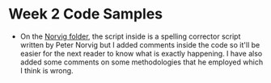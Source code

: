 # Week 2 Code Samples

* On the [Norvig folder](https://github.com/SiliconValleyInsight/svi-training-a/tree/master/code-samples/week2/Norvig), the script inside is a spelling corrector script written by Peter Norvig but I added comments inside the code so it'll be easier for the next reader to know what is exactly happening. I have also added some comments on some methodologies that he employed which I think is wrong.


